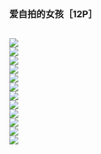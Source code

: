 <h3>爱自拍的女孩［12P］</h3><br><div ><img src='https://66img.cc/images/2023/10/11/20231011_034323ca7b701acf3bc9fa.jpg'><br /><img src='https://66img.cc/images/2023/10/11/20231011_03431670e447640195028c.jpg'><br /><img src='https://66img.cc/images/2023/10/11/20231011_0342348ad9a4fe609042bc.jpg'><br /><img src='https://66img.cc/images/2023/10/11/20231011_034309ad4404572a11023f.jpg'><br /><img src='https://66img.cc/images/2023/10/11/20231011_034247d0d0086e60b598ce.jpg'><br /><img src='https://66img.cc/images/2023/10/11/20231011_03425467a7670d18b15f5a.jpg'><br /><img src='https://66img.cc/images/2023/10/11/20231011_034226a1d9e7a2270603f5.jpg'><br /><img src='https://66img.cc/images/2023/10/11/20231011_034217bbd99900c11259f0.jpg'><br /><img src='https://66img.cc/images/2023/10/11/20231011_034240cf3a384b491e4440.jpg'><br /><img src='https://66img.cc/images/2023/10/11/20231011_034303f95eae1652ffc11d.jpg'><br /><img src='https://66img.cc/images/2023/10/11/20231011_034330a43f59098a79d8f2.jpg'><br /><img src='https://66img.cc/images/2023/10/11/20231011_034338319752df5b9fc0c9.jpg'>
        </div><br>